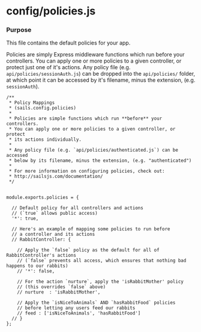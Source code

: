 # config/policies.js
### Purpose
This file contains the default policies for your app.

Policies are simply Express middleware functions which run before your controllers. You can apply one or more policies to a given controller, or protect just one of it's actions. Any policy file (e.g. `api/policies/sessionAuth.js`) can be dropped into the `api/policies/` folder, at which point it can be accessed by it's filename, minus the extension, (e.g. `sessionAuth`).



<docmeta name="displayName" value="policies.js">

```
/**
 * Policy Mappings
 * (sails.config.policies)
 *
 * Policies are simple functions which run **before** your controllers.
 * You can apply one or more policies to a given controller, or protect
 * its actions individually.
 *
 * Any policy file (e.g. `api/policies/authenticated.js`) can be accessed
 * below by its filename, minus the extension, (e.g. "authenticated")
 *
 * For more information on configuring policies, check out:
 * http://sailsjs.com/documentation/
 */


module.exports.policies = {

  // Default policy for all controllers and actions
  // (`true` allows public access)
  '*': true,

  // Here's an example of mapping some policies to run before
  // a controller and its actions
  // RabbitController: {

    // Apply the `false` policy as the default for all of RabbitController's actions
    // (`false` prevents all access, which ensures that nothing bad happens to our rabbits)
    // '*': false,

    // For the action `nurture`, apply the 'isRabbitMother' policy
    // (this overrides `false` above)
    // nurture  : 'isRabbitMother',

    // Apply the `isNiceToAnimals` AND `hasRabbitFood` policies
    // before letting any users feed our rabbits
    // feed : ['isNiceToAnimals', 'hasRabbitFood']
  // }
};

```
